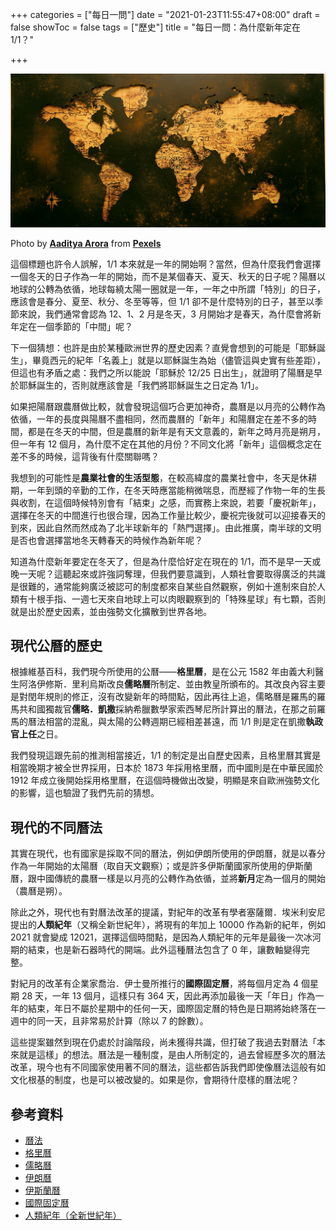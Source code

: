 +++
categories = ["每日一問"]
date = "2021-01-23T11:55:47+08:00"
draft = false
showToc = false
tags = ["歷史"]
title = "每日一問：為什麼新年定在 1/1？"

+++

![](./cover.jpg)

Photo by **[Aaditya Arora](https://www.pexels.com/@aaditya-arora-188236?utm_content=attributionCopyText&utm_medium=referral&utm_source=pexels)** from **[Pexels](https://www.pexels.com/photo/world-map-illustration-592753/?utm_content=attributionCopyText&utm_medium=referral&utm_source=pexels)**

這個標題也許令人誤解，1/1 本來就是一年的開始啊？當然，但為什麼我們會選擇一個冬天的日子作為一年的開始，而不是某個春天、夏天、秋天的日子呢？陽曆以地球的公轉為依循，地球每繞太陽一圈就是一年，一年之中所謂「特別」的日子，應該會是春分、夏至、秋分、冬至等等，但 1/1 卻不是什麼特別的日子，甚至以季節來說，我們通常會認為 12、1、2 月是冬天，3 月開始才是春天，為什麼會將新年定在一個季節的「中間」呢？

下一個猜想：也許是由於某種歐洲世界的歷史因素？直覺會想到的可能是「耶穌誕生」，畢竟西元的紀年「名義上」就是以耶穌誕生為始（儘管這與史實有些差距），但這也有矛盾之處：我們之所以能說「耶穌於 12/25 日出生」，就證明了陽曆是早於耶穌誕生的，否則就應該會是「我們將耶穌誕生之日定為 1/1」。

如果把陽曆跟農曆做比較，就會發現這個巧合更加神奇，農曆是以月亮的公轉作為依循，一年的長度與陽曆不盡相同，然而農曆的「新年」和陽曆定在差不多的時間，都是在冬天的中間，但是農曆的新年是有天文意義的，新年之時月亮是朔月，但一年有 12 個月，為什麼不定在其他的月份？不同文化將「新年」這個概念定在差不多的時候，這背後有什麼關聯嗎？

我想到的可能性是**農業社會的生活型態**，在較高緯度的農業社會中，冬天是休耕期，一年到頭的辛勤的工作，在冬天時應當能稍微喘息，而歷經了作物一年的生長與收割，在這個時候特別會有「結束」之感，而實務上來說，若要「慶祝新年」，選擇在冬天的中間進行也很合理，因為工作量比較少，慶祝完後就可以迎接春天的到來，因此自然而然成為了北半球新年的「熱門選擇」。由此推廣，南半球的文明是否也會選擇當地冬天轉春天的時候作為新年呢？

知道為什麼新年要定在冬天了，但是為什麼恰好定在現在的 1/1，而不是早一天或晚一天呢？這聽起來或許強詞奪理，但我們要意識到，人類社會要取得廣泛的共識是很難的，通常能夠廣泛被認可的制度都來自某些自然觀察，例如十進制來自於人類有十根手指、一週七天來自地球上可以肉眼觀察到的「特殊星球」有七顆，否則就是出於歷史因素，並由強勢文化擴散到世界各地。

## 現代公曆的歷史

根據維基百科，我們現今所使用的公曆——**格里曆**，是在公元 1582 年由義大利醫生阿洛伊修斯．里利烏斯改良**儒略曆**所制定、並由教皇所頒布的。其改良內容主要是對閏年規則的修正，沒有改變新年的時間點，因此再往上追，儒略曆是羅馬的羅馬共和國獨裁官**儒略．凱撒**採納希臘數學家索西琴尼所計算出的曆法，在那之前羅馬的曆法相當的混亂，與太陽的公轉週期已經相差甚遠，而 1/1 則是定在凱撒**執政官上任**之日。

我們發現這跟先前的推測相當接近，1/1 的制定是出自歷史因素，且格里曆其實是相當晚期才被全世界採用，日本於 1873 年採用格里曆，而中國則是在中華民國於 1912 年成立後開始採用格里曆，在這個時機做出改變，明顯是來自歐洲強勢文化的影響，這也驗證了我們先前的猜想。

## 現代的不同曆法

其實在現代，也有國家是採取不同的曆法，例如伊朗所使用的伊朗曆，就是以春分作為一年開始的太陽曆（取自天文觀察）；或是許多伊斯蘭國家所使用的伊斯蘭曆，跟中國傳統的農曆一樣是以月亮的公轉作為依循，並將**新月**定為一個月的開始（農曆是朔）。

除此之外，現代也有對曆法改革的提議，對紀年的改革有學者塞薩爾．埃米利安尼提出的**人類紀年**（又稱全新世紀年），將現有的年加上 10000 作為新的紀年，例如 2021 就會變成 12021，選擇這個時間點，是因為人類紀年的元年是最後一次冰河期的結束，也是新石器時代的開端。此外這種曆法包含了 0 年，讓數軸變得完整。

對紀月的改革有企業家喬治．伊士曼所推行的**國際固定曆**，將每個月定為 4 個星期 28 天，一年 13 個月，這樣只有 364 天，因此再添加最後一天「年日」作為一年的結束，年日不屬於星期中的任何一天，國際固定曆的特色是日期將始終落在一週中的同一天，且非常易於計算（除以 7 的餘數）。 

這些提案雖然到現在仍處於討論階段，尚未獲得共識，但打破了我過去對曆法「本來就是這樣」的想法。曆法是一種制度，是由人所制定的，過去曾經歷多次的曆法改革，現今也有不同國家使用著不同的曆法，這些都告訴我們即使像曆法這般有如文化根基的制度，也是可以被改變的。如果是你，會期待什麼樣的曆法呢？

## 參考資料

- [曆法](https://zh.wikipedia.org/wiki/历法)
- [格里曆](https://zh.wikipedia.org/wiki/格里曆)
- [儒略曆](https://zh.wikipedia.org/wiki/%E5%84%92%E7%95%A5%E6%9B%86)
- [伊朗曆](https://zh.wikipedia.org/wiki/%E4%BC%8A%E6%9C%97%E6%9B%86)
- [伊斯蘭曆](https://zh.wikipedia.org/wiki/%E4%BC%8A%E6%96%AF%E5%85%B0%E5%8E%86)
- [國際固定曆](https://zh.wikipedia.org/wiki/%E5%9C%8B%E9%9A%9B%E5%9B%BA%E5%AE%9A%E6%9B%86)
- [人類紀年（全新世紀年）](https://zh.wikipedia.org/wiki/%E5%85%A8%E6%96%B0%E4%B8%96%E7%B4%80%E5%B9%B4)